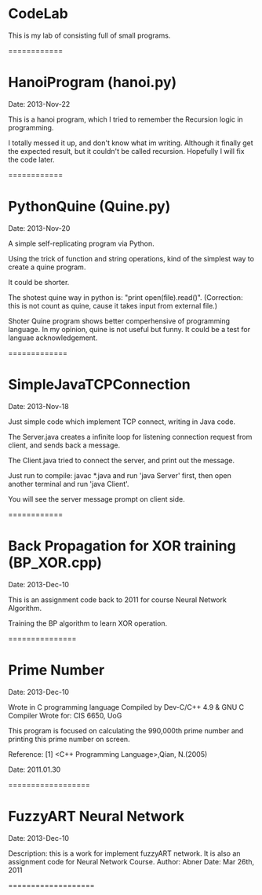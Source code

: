CodeLab
=======

This is my lab of consisting full of small programs.

============

HanoiProgram (hanoi.py)
============

Date: 2013-Nov-22

This is a hanoi program, which I tried to remember the Recursion logic in programming.

I totally messed it up, and don't know what im writing. Although it finally get the expected result, but it couldn't be called recursion. Hopefully I will fix the code later.

============

PythonQuine (Quine.py)
============
Date: 2013-Nov-20

A simple self-replicating program via Python.

Using the trick of function and string operations, kind of the simplest way to create a quine program.

It could be shorter.

The shotest quine way in python is: "print open(file).read()". (Correction: this is not count as quine, cause it takes input from external file.)

Shoter Quine program shows better comperhensive of programming language. In my opinion, quine is not useful but funny. It could be a test for languae acknowledgement.

=============

SimpleJavaTCPConnection 
=============

Date: 2013-Nov-18


Just simple code which implement TCP connect, writing in Java code.

The Server.java creates a infinite loop for listening connection request from client, and sends back a message.

The Client.java tried to connect the server, and print out the message.

Just run to compile: javac *.java
and run 'java Server' first, then open another terminal and run 'java Client'.

You will see the server message prompt on client side.

============

Back Propagation for XOR training (BP_XOR.cpp)
============

Date: 2013-Dec-10

This is an assignment code back to 2011 for course Neural Network Algorithm.

Training the BP algorithm to learn XOR operation. 

===============

Prime Number 
===============

Date: 2013-Dec-10

Wrote in C programming language
Compiled by Dev-C/C++ 4.9 & GNU C Compiler
Wrote for: CIS 6650, UoG

This program is focused on calculating the 990,000th prime number and printing 
this prime number on screen.

Reference: [1] \<C++ Programming Language\>,Qian, N.(2005) 

Date: 2011.01.30

==================

FuzzyART Neural Network
==================

Date: 2013-Dec-10

Description: this is a work for implement fuzzyART network. It is also an assignment code for Neural Network Course.
Author: Abner
Date: Mar 26th, 2011

===================



